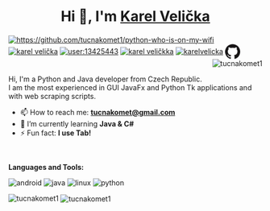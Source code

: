 <h1 align="center">Hi 👋, I'm <a href="https://github.com/tucnakomet1/">Karel Velička</a></h1>


<p align="left">
<a href="https://dev.to/https://github.com/tucnakomet1/python-who-is-on-my-wifi" target="blank"><img align="center" src="https://cdn.jsdelivr.net/npm/simple-icons@3.0.1/icons/dev-dot-to.svg" alt="https://github.com/tucnakomet1/python-who-is-on-my-wifi" height="30" width="40" /></a>
<a href="https://twitter.com/karel velička" target="blank"><img align="center" src="https://cdn.jsdelivr.net/npm/simple-icons@3.0.1/icons/twitter.svg" alt="karel velička" height="30" width="40" /></a>
<a href="https://stackoverflow.com/users/user:13425443" target="blank"><img align="center" src="https://cdn.jsdelivr.net/npm/simple-icons@3.0.1/icons/stackoverflow.svg" alt="user:13425443" height="30" width="40" /></a>
<a href="https://fb.com/karel veličkka" target="blank"><img align="center" src="https://cdn.jsdelivr.net/npm/simple-icons@3.0.1/icons/facebook.svg" alt="karel veličkka" height="30" width="40" /></a>
<a href="https://instagram.com/karelvelicka" target="blank"><img align="center" src="https://cdn.jsdelivr.net/npm/simple-icons@3.0.1/icons/instagram.svg" alt="karelvelicka" height="30" width="40" /></a>
<a href="https://github.com/tucnakomet1" target="blank"><img align="center" src="https://raw.githubusercontent.com/github/explore/78df643247d429f6cc873026c0622819ad797942/topics/github/github.png" alt="tucnakomet1" height="30" width="30" /></a>
<a><img align="right" src="https://komarev.com/ghpvc/?username=tucnakomet1" alt="tucnakomet1" /> </a>
</p>


<br/>
Hi, I'm a Python and Java developer from Czech Republic.<br/>I am the most experienced in GUI JavaFx and Python Tk applications and with web scraping scripts.
<br/></p></p>

- 📫 How to reach me: **tucnakomet@gmail.com**
- 🌱 I’m currently learning **Java & C#**
- ⚡ Fun fact: **I use Tab!**

<br/>

**Languages and Tools:**<br/>
<p align="left"><img src="https://devicons.github.io/devicon/devicon.git/icons/android/android-original-wordmark.svg" alt="android" width="40" height="40"/> <img src="https://devicons.github.io/devicon/devicon.git/icons/java/java-original-wordmark.svg" alt="java" width="40" height="40"/> <img src="https://devicons.github.io/devicon/devicon.git/icons/linux/linux-original.svg" alt="linux" width="40" height="40"/> <img src="https://devicons.github.io/devicon/devicon.git/icons/python/python-original.svg" alt="python" width="40" height="40"/></p><p><img align="left" src="https://github-readme-stats.vercel.app/api/top-langs/?username=tucnakomet1&layout=compact&hide=html" alt="tucnakomet1" /></p>


<p>&nbsp;<img align="center" src="https://github-readme-stats.vercel.app/api?username=tucnakomet1&show_icons=true" alt="tucnakomet1" /></p>

